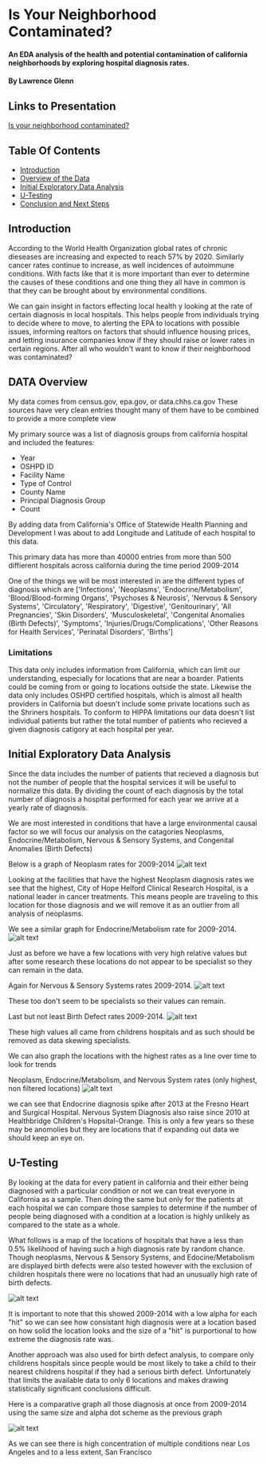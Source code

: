 # Is Your Neighborhood Contaminated?
#### An EDA analysis of the health and potential contamination of california neighborhoods by exploring hospital diagnosis rates.
#### By Lawrence Glenn

## Links to Presentation
[Is your neighborhood contaminated?](www.???????)

## Table Of Contents
- [Introduction](#Introduction)
- [Overview of the Data](#Data-Overview)
- [Initial Exploratory Data Analysis](#Initial-Exploratory-Data-Analysis)
- [U-Testing](#U-Testing)
- [Conclusion and Next Steps](#Conclusion-and-Next-Steps)

## Introduction

According to the World Health Organization global rates of chronic dieseases are increasing and expected to reach 57% by 2020. Similarly cancer rates continue to increase, as well incidences of autoimmune conditions. With facts like that it is more important than ever to determine the causes of these conditions and one thing they all have in common is that they can be brought about by environmental conditions.

We can gain insight in factors effecting local health y looking at the rate of certain diagnosis in local hospitals. This helps people from individuals trying to decide where to move, to alerting the EPA to locations with possible issues, informing realtors on factors that should influence housing prices, and letting insurance companies know if they should raise or lower rates in certain regions. After all who wouldn't want to know if their neighborhood was contaminated?

## DATA Overview
My data comes from census.gov, epa.gov, or data.chhs.ca.gov
These sources have very clean entries thought many of them have to be combined to provide a more complete view

My primary source was a list of diagnosis groups from california hospital and included the features:
* Year
* OSHPD ID
* Facility Name
* Type of Control
* County Name
* Principal Diagnosis Group
* Count

By adding data from California's Office of Statewide Health Planning and Development I was about to add Longitude and Latitude of each hospital to this data.

This primary data has more than 40000 entries from more than 500 diffierent hospitals across california during the time period 2009-2014

One of the things we will be most interested in are the different types of diagnosis which are 
['Infections', 'Neoplasms', 'Endocrine/Metabolism',
       'Blood/Blood-forming Organs', 'Psychoses & Neurosis',
       'Nervous & Sensory Systems', 'Circulatory', 'Respiratory',
       'Digestive', 'Genitourinary', 'All Pregnancies', 'Skin Disorders',
       'Musculoskeletal', 'Congenital Anomalies (Birth Defects)',
       'Symptoms', 'Injuries/Drugs/Complications',
       'Other Reasons for Health Services', 'Perinatal Disorders',
       'Births']

### Limitations
This data only includes information from California, which can limit our understanding, especially for locations that are near a boarder. Patients could be coming from or going to locations outside the state. Likewise the data only includes OSHPD certified hospitals, which is almost all health providers in California but doesn't include some private locations such as the Shriners hospitals. To conform to HIPPA limitations our data doesn't list individual patients but rather the total number of patients who recieved a given diagnosis catigory at each hospital per year.

## Initial Exploratory Data Analysis

Since the data includes the number of patients that recieved a diagnosis but not the number of people that the hospital services it will be useful to normalize this data. By dividing the count of each diagnosis by the total number of diagnosis a hospital performed for each year we arrive at a yearly rate of diagnosis.

We are most interested in conditions that have a large environmental causal factor so we will focus our analysis on the catagories Neoplasms, Endocrine/Metabolism, Nervous & Sensory Systems, and Congenital Anomalies (Birth Defects)

Below is a graph of Neoplasm rates for 2009-2014
![alt text](/img/FacilityNormalizedCountOfNeoplasm_2009_2014.png "Facililties vs normalized count of neoplasm diagnosis in 2009 to 2014")

Looking at the facilities that have the highest Neoplasm diagnosis rates we see that the highest, City of Hope Helford Clinical Research Hospital, is a national leader in cancer treatments. This means people are traveling to this location for those diagnosis and we will remove it as an outlier from all analysis of neoplasms.

We see a similar graph for Endocrine/Metabolism rate for 2009-2014.
![alt text](/img/FacilityNormalizedCountOfEndocrine_2009_2014.png "Facililties vs normalized count of endocrine/metabolism diagnosis in 2009 to 2014")

Just as before we have a few locations with very high relative values but after some research these locations do not appear to be specialist so they can remain in the data.

Again for Nervous & Sensory Systems rates 2009-2014.
![alt text](/img/FacilityNormalizedCountOfNervous_2009_2014.png "Facililties vs normalized count of nervous & sensory system diagnosis in 2009 to 2014")

These too don't seem to be specialists so their values can remain.

Last but not least Birth Defect rates 2009-2014.
![alt text](/img/FacilityNormalizedCountOfBirthDefects_2009_2014.png "Facililties vs normalized count of nervous & sensory system diagnosis in 2009 to 2014")

These high values all came from childrens hospitals and as such should be removed as data skewing specialists.

We can also graph the locations with the highest rates as a line over time to look for trends

Neoplasm, Endocrine/Metabolism, and Nervous System rates (only highest, non filtered locations)
![alt text](/img/NeoplasmEndocrineNervousHigh_LinesOverTime.png "")

we can see that Endocrine diagnosis spike after 2013 at the Fresno Heart and Surgical Hospital. Nervous System Diagnosis also raise since 2010 at Healthbridge Children's Hopsital-Orange. This is only a few years so these may be anomolies but they are locations that if expanding out data we should keep an eye on.


## U-Testing

By looking at the data for every patient in california and their either being diagnosed with a particular condition or not we can treat everyone in California as a sample. Then doing the same but only for the patients at each hospital we can compare those samples to determine if the number of people being diagnosed with a condition at a location is highly unlikely as compared to the state as a whole.

What follows is a map of the locations of hospitals that have a less than 0.5% likelihood of having such a high diagnosis rate by random chance. Though neoplasms, Nervous & Sensory Systems, and Edocine/Metabolism are displayed birth defects were also tested however with the exclusion of children hospitals there were no locations that had an unusually high rate of birth defects.

![alt text](/img/Diagnosis_2009_2014_onCalifornia.png "")

It is important to note that this showed 2009-2014 with a low alpha for each "hit" so we can see how consistant high diagnosis were at a location based on how solid the location looks and the size of a "hit" is purportional to how extreme the diagnosis rate was.

Another approach was also used for birth defect analysis, to compare only childrens hospitals since people would be most likely to take a child to their nearest childrens hospital if they had a serious birth defect. Unfortunately that limits the available data to only 6 locations and makes drawing statistically significant conclusions difficult.

Here is a comparative graph all those diagnosis at once from 2009-2014 using the same size and alpha dot scheme as the previous graph

![alt text](/img/CaliLocHighBirthDefectAndNeoplasm_2009_2014_overlapped.png "")

As we can see there is high concentration of multiple conditions near Los Angeles and to a less extent, San Francisco

